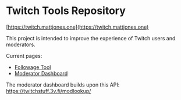 # Twitch Tools Repository
[https://twitch.mattjones.one](https://twitch.mattjones.one)

This project is intended to improve the experience of Twitch users and moderators.

Current pages:
* [Followage Tool](https://mattjones.one/followage)
* [Moderator Dashboard](https://twitch.mattjones.one/mod-dashboard)

The moderator dashboard builds upon this API: https://twitchstuff.3v.fi/modlookup/
